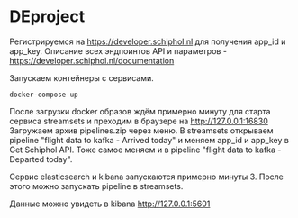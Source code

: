 # DEproject
Регистрируемся на https://developer.schiphol.nl для получения app_id и app_key.
Описание всех эндпоинтов API и параметров - https://developer.schiphol.nl/documentation

Запускаем контейнеры с сервисами.
```
docker-compose up
```
После загрузки docker образов ждём примерно минуту для старта сервиса streamsets и преходим в браузере на http://127.0.0.1:16830
Загружаем архив pipelines.zip через меню.
В streamsets открываем pipeline "flight data to kafka - Arrived today" и меняем app_id и app_key в Get Schiphol API.
Тоже самое меняем и в pipeline "flight data to kafka - Departed today".

Сервис elasticsearch и kibana запускаются примерно минуты 3.
После этого можно запускать pipeline в streamsets.

Данные можно увидеть в kibana http://127.0.0.1:5601